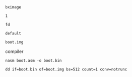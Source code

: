 ```shell
bximage

1

fd

default

boot.img

```

compiler

`nasm boot.asm -o boot.bin`

`dd if=boot.bin of=boot.img bs=512 count=1 conv=notrunc`
